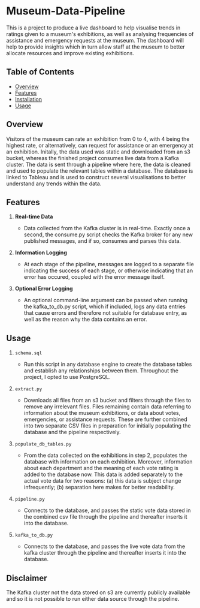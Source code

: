# Museum-Data-Pipeline

This is a project to produce a live dashboard to help visualise trends in ratings given to a museum's exhibitions, as well as analysing frequencies of assistance and emergency requests at the museum. The dashboard will help to provide insights which in turn allow staff at the museum to better allocate resources and improve existing exhibitions.

## Table of Contents

- [Overview](#overview)
- [Features](#features)
- [Installation](#installation)
- [Usage](#usage)

## Overview

Visitors of the museum can rate an exhibition from 0 to 4, with 4 being the highest rate, or alternatively, can request for assistance or an emergency at an exhibition. Initally, the data used was static and downloaded from an s3 bucket, whereas the finished project consumes live data from a Kafka cluster. The data is sent through a pipeline where here, the data is cleaned and used to populate the relevant tables within a database. The database is linked to Tableau and is used to construct several visualisations to better understand any trends within the data.

## Features

1. **Real-time Data**
   - Data collected from the Kafka cluster is in real-time. Exactly once a second, the consume.py script checks the Kafka broker for any new published messages, and if so, consumes and parses this data.

2. **Information Logging**
   - At each stage of the pipeline, messages are logged to a separate file indicating the success of each stage, or otherwise indicating that an error has occured, coupled with the error message itself.
  
3. **Optional Error Logging**
   - An optional command-line argument can be passed when running the kafka_to_db.py script, which if included, logs any data entries that cause errors and therefore not suitable for database entry, as well as the reason why the data contains an error.
  
## Usage

1. ```schema.sql```
   
    - Run this script in any database engine to create the database tables and establish any relationships between them. Throughout the project, I opted to use PostgreSQL.

2. ```extract.py```
   
    - Downloads all files from an s3 bucket and filters through the files to remove any irrelevant files. Files remaining contain data referring to information about the museum exhibitions, or data about votes, emergencies, or assistance requests. These are further combined into two separate CSV files in preparation for initially populating the database and the pipeline respectively.

3. ```populate_db_tables.py```
   
    - From the data collected on the exhibitions in step 2, populates the database with information on each exhibition. Moreover, information about each department and the meaning of each vote rating is added to the database now. This data is added separately to the actual vote data for two reasons: (a) this data is subject change infrequently; (b) separation here makes for better readability.

4. ```pipeline.py```
   
    - Connects to the database, and passes the static vote data stored in the combined csv file through the pipeline and thereafter inserts it into the database.
  
5. ```kafka_to_db.py```
   
    - Connects to the database, and passes the live vote data from the kafka cluster through the pipeline and thereafter inserts it into the database.
   
## Disclaimer

The Kafka cluster not the data stored on s3 are currently publicly available and so it is not possible to run either data source through the pipeline. 
